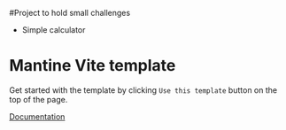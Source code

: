 #Project to hold small challenges

- Simple calculator

# Mantine Vite template

Get started with the template by clicking `Use this template` button on the top of the page.

[Documentation](https://mantine.dev/guides/vite/)

